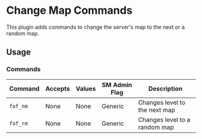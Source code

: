 ﻿# Change Map Commands

This plugin adds commands to change the server's map to the next or a random map.

## Usage

### Commands

| Command | Accepts | Values | SM Admin Flag | Description |
| --- | --- | --- | --- | --- |
| `fof_nm` | None | None | Generic | Changes level to the next map |
| `fof_rm` | None | None | Generic | Changes level to a random map |
